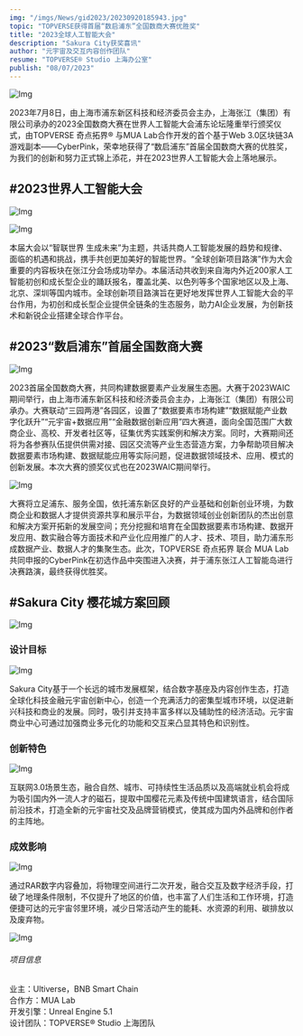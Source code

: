 ```yaml
---
img: "/imgs/News/gid2023/20230920185943.jpg"
topic: "TOPVERSE获得首届“数启浦东”全国数商大赛优胜奖"
title: "2023全球人工智能大会"
description: "Sakura City获奖喜讯"
author: "元宇宙及交互内容创作团队"
resume: "TOPVERSE® Studio 上海办公室"
publish: "08/07/2023"
---
```



![Img](/imgs/News/gid2023/20230920183558.jpg) 

2023年7月8日，由上海市浦东新区科技和经济委员会主办，上海张江（集团）有限公司承办的2023全国数商大赛在世界人工智能大会浦东论坛隆重举行颁奖仪式，由TOPVERSE 奇点拓界® 与MUA Lab合作开发的首个基于Web 3.0区块链3A游戏副本——CyberPink，荣幸地获得了“数启浦东”首届全国数商大赛的优胜奖，为我们的创新和努力正式锦上添花，并在2023世界人工智能大会上落地展示。

<h2>#2023世界人工智能大会</h2>

![Img](/imgs/News/gid2023/2023092018355800.jpg)  

![Img](/imgs/News/gid2023/20230920184756.jpg) 

本届大会以“智联世界 生成未来”为主题，共话共商人工智能发展的趋势和规律、面临的机遇和挑战，携手共创更加美好的智能世界。“全球创新项目路演”作为大会重要的内容板块在张江分会场成功举办。本届活动共收到来自海内外近200家人工智能初创和成长型企业的踊跃报名，覆盖北美、以色列等多个国家地区以及上海、北京、深圳等国内城市。全球创新项目路演旨在更好地发挥世界人工智能大会的平台作用，为初创和成长型企业提供全链条的生态服务，助力AI企业发展，为创新技术和新锐企业搭建全球合作平台。

<h2>#2023“数启浦东”首届全国数商大赛</h2>

![Img](/imgs/News/gid2023/20230920183558.jpg)  

2023首届全国数商大赛，共同构建数据要素产业发展生态圈。大赛于2023WAIC期间举行，由上海市浦东新区科技和经济委员会主办，上海张江（集团）有限公司承办。大赛联动“三园两港”各园区，设置了“数据要素市场构建”“数据赋能产业数字化跃升”“元宇宙+数据应用”“金融数据创新应用”四大赛道，面向全国范围广大数商企业、高校、开发者社区等，征集优秀实践案例和解决方案。同时，大赛期间还将为各参赛队伍提供供需对接、园区交流等产业生态营造方案，力争帮助项目解决数据要素市场构建、数据赋能应用等实际问题，促进数据领域技术、应用、模式的创新发展。本次大赛的颁奖仪式也在2023WAIC期间举行。

![Img](/imgs/News/gid2023/20230920185625.jpg)  

大赛将立足浦东、服务全国，依托浦东新区良好的产业基础和创新创业环境，为数商企业和数据人才提供资源共享和展示平台，为数据领域创业创新团队的杰出创意和解决方案开拓新的发展空间；充分挖掘和培育在全国数据要素市场构建、数据开发应用、数实融合等方面技术和产业化应用推广的人才、技术、项目，助力浦东形成数据产业、数据人才的集聚生态。此次，TOPVERSE 奇点拓界 联合 MUA Lab共同申报的CyberPink在初选作品中突围进入决赛，并于浦东张江人工智能岛进行决赛路演，最终获得优胜奖。

<h2>#Sakura City 樱花城方案回顾</h2>

![Img](/imgs/News/gid2023/20230920190341.jpg)  

<h3>设计目标</h3>

![Img](/imgs/News/gid2023/20230920190641.jpg)  

Sakura City基于一个长远的城市发展框架，结合数字基座及内容创作生态，打造全球化科技金融元宇宙创新中心，创造一个充满活力的密集型城市环境，以促进新兴科技和商业的发展。同时，吸引并支持丰富多样以及辅助性的经济活动。元宇宙商业中心可通过加强商业多元化的功能和交互来凸显其特色和识别性。

<h3>创新特色</h3>

![Img](/imgs/News/gid2023/20230920190656.jpg)  

互联网3.0场景生态，融合自然、城市、可持续性生活品质以及高端就业机会将成为吸引国内外一流人才的磁石，提取中国樱花元素及传统中国建筑语言，结合国际前沿技术，打造全新的元宇宙社交及品牌营销模式，使其成为国内外品牌和创作者的主阵地。

<h3>成效影响</h3>

![Img](/imgs/News/gid2023/20230920190708.jpg)  

通过RAR数字内容叠加，将物理空间进行二次开发，融合交互及数字经济手段，打破了地理条件限制，不仅提升了地区的价值，也丰富了人们生活和工作环境，打造便捷可达的元宇宙邻里环境，减少日常活动产生的能耗、水资源的利用、碳排放以及废弃物。

![Img](/imgs/News/gid2023/20230920190724.jpg)  

<div style="text-align: left">
<h6>项目信息</h6> 

业主：Ultiverse，BNB Smart Chain  
合作方：MUA Lab  
开发引擎：Unreal Engine 5.1  
设计团队：TOPVERSE® Studio 上海团队 

</div> 
